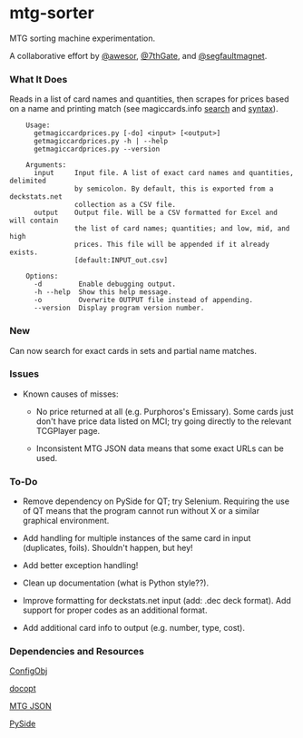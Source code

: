 # mtg-sorter
MTG sorting machine experimentation.

A collaborative effort by [@awesor](https://github.com/awesor), [@7thGate](https://github.com/7thGate), and [@segfaultmagnet](https://github.com/segfaultmagnet).

### What It Does
Reads in a list of card names and quantities, then scrapes for prices based on a name and printing match (see magiccards.info [search](http://magiccards.info/search.html) and [syntax](http://magiccards.info/syntax.html)).

        Usage:
          getmagiccardprices.py [-do] <input> [<output>]
          getmagiccardprices.py -h | --help
          getmagiccardprices.py --version

        Arguments:
          input     Input file. A list of exact card names and quantities, delimited
                    by semicolon. By default, this is exported from a deckstats.net
                    collection as a CSV file.
          output    Output file. Will be a CSV formatted for Excel and will contain
                    the list of card names; quantities; and low, mid, and high
                    prices. This file will be appended if it already exists.
                    [default:INPUT_out.csv]

        Options:
          -d         Enable debugging output.
          -h --help  Show this help message.
          -o         Overwrite OUTPUT file instead of appending.
          --version  Display program version number.

### New
Can now search for exact cards in sets and partial name matches.

### Issues
- Known causes of misses:

  - No price returned at all (e.g. Purphoros's Emissary). Some cards just don't have price data listed on MCI; try going directly to the relevant TCGPlayer page.

  - Inconsistent MTG JSON data means that some exact URLs can be used.

### To-Do
- Remove dependency on PySide for QT; try Selenium. Requiring the use of QT means that the program cannot run without X or a similar graphical environment.

- Add handling for multiple instances of the same card in input (duplicates, foils). Shouldn't happen, but hey!

- Add better exception handling!

- Clean up documentation (what is Python style??).

- Improve formatting for deckstats.net input (add: .dec deck format). Add support for proper codes as an additional format.

- Add additional card info to output (e.g. number, type, cost).

### Dependencies and Resources
[ConfigObj](http://www.voidspace.org.uk/python/configobj.html)

[docopt](http://docopt.org/)

[MTG JSON](http://mtgjson.com/)

[PySide](https://pypi.python.org/pypi/PySide/)
